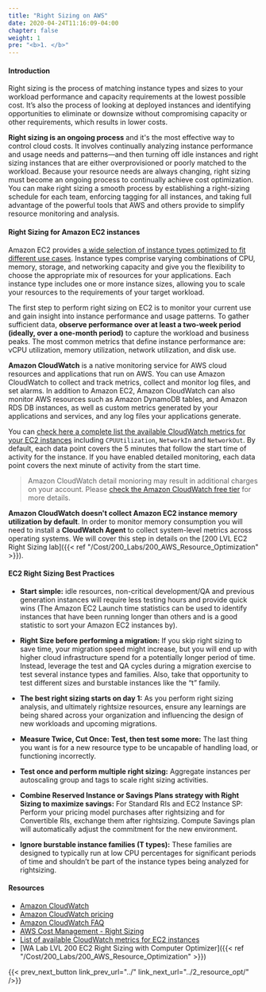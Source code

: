 ```yaml
---
title: "Right Sizing on AWS"
date: 2020-04-24T11:16:09-04:00
chapter: false
weight: 1
pre: "<b>1. </b>"
---
```


#### Introduction

Right sizing is the process of matching instance types and sizes to your workload performance and capacity requirements at the lowest possible cost. It’s also the process of looking at deployed instances and identifying opportunities to eliminate or downsize without compromising capacity or other requirements, which results in lower costs.

**Right sizing is an ongoing process** and it's the most effective way to control cloud costs. It involves continually analyzing instance performance and usage needs and patterns—and then turning off idle instances and right sizing instances that are either overprovisioned or poorly matched to the workload. Because your resource needs are always changing, right sizing must become an ongoing process to continually achieve cost optimization. You can make right sizing a smooth process by establishing a right-sizing schedule for each team, enforcing tagging for all instances, and taking full advantage of the powerful tools that AWS and others provide to simplify resource monitoring and analysis.

#### Right Sizing for Amazon EC2 instances

Amazon EC2 provides [a wide selection of instance types optimized to fit different use cases](https://aws.amazon.com/ec2/instance-types/). Instance types comprise varying combinations of CPU, memory, storage, and networking capacity and give you the flexibility to choose the appropriate mix of resources for your applications. Each instance type includes one or more instance sizes, allowing you to scale your resources to the requirements of your target workload. 

The first step to perform right sizing on EC2 is to monitor your current use and gain insight into instance performance and usage patterns. To gather sufficient data, **observe performance over at least a two-week period (ideally, over a one-month period)** to capture the workload and business peaks. The most common metrics that define instance performance are: vCPU utilization, memory utilization, network utilization, and disk use.

**Amazon CloudWatch** is a native monitoring service for AWS cloud resources and applications that run on AWS. You can use Amazon CloudWatch to collect and track metrics, collect and monitor log files, and set alarms. In addition to Amazon EC2, Amazon CloudWatch can also monitor AWS resources such as Amazon DynamoDB tables, and Amazon RDS DB instances, as well as custom metrics generated by your applications and services, and any log files your applications generate. 

You can [check here a complete list the available CloudWatch metrics for your EC2 instances](https://docs.aws.amazon.com/AWSEC2/latest/UserGuide/viewing_metrics_with_cloudwatch.html) including `CPUUtilization`, `NetworkIn` and `NetworkOut`. By default, each data point covers the 5 minutes that follow the start time of activity for the instance. If you have enabled detailed monitoring, each data point covers the next minute of activity from the start time.

> Amazon CloudWatch detail monioring may result in additional charges on your account. Please [check the Amazon CloudWatch free tier](https://aws.amazon.com/cloudwatch/pricing/) for more details.

**Amazon CloudWatch doesn't collect Amazon EC2 instance memory utilization by default**. In order to monitor memory consumption you will need to install a **CloudWatch Agent** to collect system-level metrics across operating systems. We will cover this step in details on the [200 LVL EC2 Right Sizing lab]({{< ref "/Cost/200_Labs/200_AWS_Resource_Optimization" >}}).

#### EC2 Right Sizing Best Practices

* **Start simple:** idle resources, non-critical development/QA and previous generation instances will require less testing hours and provide quick wins (The Amazon EC2 Launch time statistics can be used to identify instances that have been running longer than others and is a good statistic to sort your Amazon EC2 instances by).

* **Right Size before performing a migration:** If you skip right sizing to save time, your migration speed might increase, but you will end up with higher cloud infrastructure spend for a potentially longer period of time. Instead, leverage the test and QA cycles during a migration exercise to test several instance types and families. Also, take that opportunity to test different sizes and burstable instances like the “t” family.

* **The best right sizing starts on day 1:** As you perform right sizing analysis, and ultimately rightsize resources, ensure any learnings are being shared across your organization and influencing the design of new workloads and upcoming migrations.

* **Measure Twice, Cut Once: Test, then test some more:** The last thing you want is for a new resource type to be uncapable of handling load, or functioning incorrectly.

* **Test once and perform multiple right sizing:** Aggregate instances per autoscaling group and tags to scale right sizing activities.

* **Combine Reserved Instance or Savings Plans strategy with Right Sizing to maximize savings:** For Standard RIs and EC2 Instance SP: Perform your pricing model purchases after rightsizing and for Convertible RIs, exchange them after rightsizing. Compute Savings plan will automatically adjust the commitment for the new environment.

* **Ignore burstable instance families (T types):** These families are designed to typically run at low CPU percentages for significant periods of time and shouldn’t be part of the instance types being analyzed for rightsizing.

#### Resources
- [Amazon CloudWatch](https://aws.amazon.com/cloudwatch/)
- [Amazon CloudWatch pricing](https://aws.amazon.com/cloudwatch/pricing/)
- [Amazon CloudWatch FAQ](https://aws.amazon.com/cloudwatch/faqs/)
- [AWS Cost Management - Right Sizing](https://aws.amazon.com/aws-cost-management/aws-cost-optimization/right-sizing/)
- [List of available CloudWatch metrics for EC2 instances](https://docs.aws.amazon.com/AWSEC2/latest/UserGuide/viewing_metrics_with_cloudwatch.html)
- [WA Lab LVL 200 EC2 Right Sizing with Computer Optimizer]({{< ref "/Cost/200_Labs/200_AWS_Resource_Optimization" >}})

{{< prev_next_button link_prev_url="../" link_next_url="../2_resource_opt/" />}}